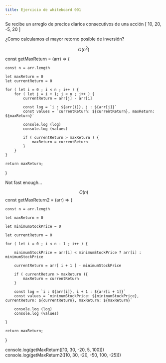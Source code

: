 ```yaml
---
title: Ejercicio de whiteboard 001
---
```


Se recibe un arreglo de precios diarios consecutivos de una acción [ 10, 20, -5, 20 ]

¿Como calculamos el mayor retorno posible de inversión?

$$
O(n^2)
$$

const getMaxReturn = (arr) => {

	const n = arr.length
	
	let maxReturn = 0
	let currentReturn = 0

	for ( let i = 0 ; i < n ; i++ ) {
		for ( let j = i + 1; j < n ; j++ ) {
			currentReturn = arr[j] - arr[i]

			const log = `i : ${arr[i]}, j : ${arr[j]}`
			const values = `currentReturn: ${currentReturn}, maxReturn: ${maxReturn}`

			console.log (log)
			console.log (values)

			if ( currentReturn > maxReturn ) {
				maxReturn = currentReturn
			}
		}
	}

	return maxReturn;

}

Not fast enough...

$$
O(n)
$$
const getMaxReturn2 = (arr) => {

	const n = arr.length
	
	let maxReturn = 0

	let minimumStockPrice = 0

	let currentReturn = 0

	for ( let i = 0 ; i < n - 1 ; i++ ) {

		minimumStockPrice = arr[i] < minimumStockPrice ? arr[i] : minimumStockPrice

		currentReturn = arr[ i + 1 ] - minimumStockPrice

		if ( currentReturn > maxReturn ){
			maxReturn = currentReturn
		}

		const log = `i : ${arr[i]}, i + 1 : ${arr[i + 1]}`
		const values = `minimumStockPrice: ${minimumStockPrice}, currentReturn: ${currentReturn}, maxReturn: ${maxReturn}`

		console.log (log)
		console.log (values)

	}

	return maxReturn;

}

console.log(getMaxReturn([10, 30, -20, 5, 100]))
console.log(getMaxReturn2([10, 30, -20, -50, 100, -25]))
